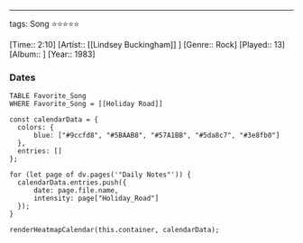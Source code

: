 ---
tags: Song ⭐⭐⭐⭐⭐ 

[Time:: 2:10]
[Artist:: [[Lindsey Buckingham]] ]
[Genre:: Rock]
[Played:: 13]
[Album:: ]
[Year:: 1983]
### Dates
````dataview
TABLE Favorite_Song
WHERE Favorite_Song = [[Holiday Road]]
````
  ```dataviewjs
const calendarData = { 
	colors: { 
		blue: ["#9ccfd8", "#5BAAB8", "#57A1BB", "#5da8c7", "#3e8fb0"] 
	}, 
	entries: [] 
}; 

for (let page of dv.pages('"Daily Notes"')) { 
	calendarData.entries.push({ 
		date: page.file.name, 
		intensity: page["Holiday_Road"]
	}); 
} 

renderHeatmapCalendar(this.container, calendarData);
```
